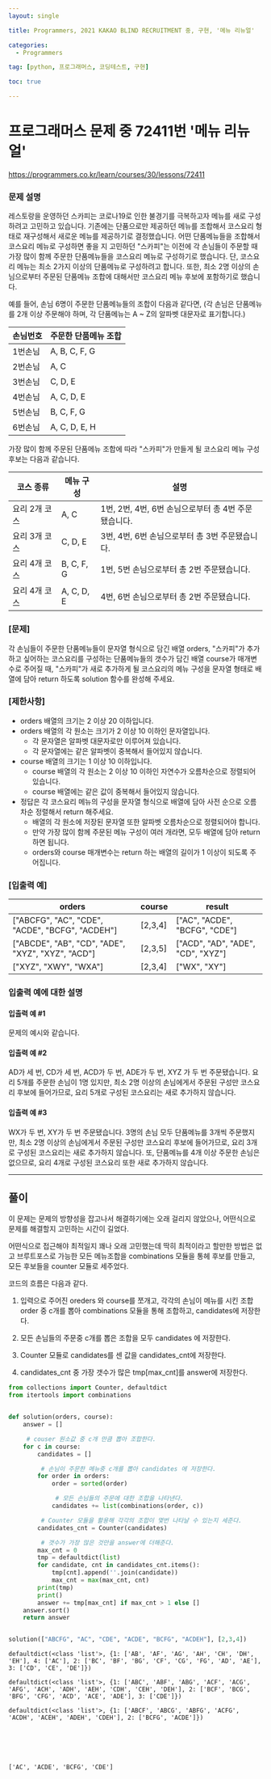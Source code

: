 ```yaml
---
layout: single

title: Programmers, 2021 KAKAO BLIND RECRUITMENT 중, 구현, '메뉴 리뉴얼'

categories:
  - Programmers

tag: [python, 프로그래머스, 코딩테스트, 구현]

toc: true

---
```

# 프로그래머스 문제 중 72411번 '메뉴 리뉴얼'
<a href = 'https://programmers.co.kr/learn/courses/30/lessons/72411'>https://programmers.co.kr/learn/courses/30/lessons/72411</a>

### 문제 설명

레스토랑을 운영하던 스카피는 코로나19로 인한 불경기를 극복하고자 메뉴를 새로 구성하려고 고민하고 있습니다.
기존에는 단품으로만 제공하던 메뉴를 조합해서 코스요리 형태로 재구성해서 새로운 메뉴를 제공하기로 결정했습니다. 어떤 단품메뉴들을 조합해서 코스요리 메뉴로 구성하면 좋을 지 고민하던 "스카피"는 이전에 각 손님들이 주문할 때 가장 많이 함께 주문한 단품메뉴들을 코스요리 메뉴로 구성하기로 했습니다.
단, 코스요리 메뉴는 최소 2가지 이상의 단품메뉴로 구성하려고 합니다. 또한, 최소 2명 이상의 손님으로부터 주문된 단품메뉴 조합에 대해서만 코스요리 메뉴 후보에 포함하기로 했습니다.

예를 들어, 손님 6명이 주문한 단품메뉴들의 조합이 다음과 같다면,
(각 손님은 단품메뉴를 2개 이상 주문해야 하며, 각 단품메뉴는 A ~ Z의 알파벳 대문자로 표기합니다.)

|   손님번호  |주문한 단품메뉴 조합     |
|-------------|-------------------------|
|1번손님 |A, B, C, F, G|
|2번손님 |A, C |
|3번손님 |C, D, E|
|4번손님 |A, C, D, E|
|5번손님 |B, C, F, G |
|6번손님 |A, C, D, E, H |


가장 많이 함께 주문된 단품메뉴 조합에 따라 "스카피"가 만들게 될 코스요리 메뉴 구성 후보는 다음과 같습니다.

| 코스 종류 |메뉴 구성  | 설명  |
|-----------|-----------|-------|
|요리 2개 코스| A, C | 	1번, 2번, 4번, 6번 손님으로부터 총 4번 주문됐습니다. |
|요리 3개 코스| C, D, E | 3번, 4번, 6번 손님으로부터 총 3번 주문됐습니다. |
|요리 4개 코스|B, C, F, G  | 1번, 5번 손님으로부터 총 2번 주문됐습니다. |
|요리 4개 코스| A, C, D, E	 |4번, 6번 손님으로부터 총 2번 주문됐습니다.  |



### [문제]

각 손님들이 주문한 단품메뉴들이 문자열 형식으로 담긴 배열 orders, "스카피"가 추가하고 싶어하는 코스요리를 구성하는 단품메뉴들의 갯수가 담긴 배열 course가 매개변수로 주어질 때, "스카피"가 새로 추가하게 될 코스요리의 메뉴 구성을 문자열 형태로 배열에 담아 return 하도록 solution 함수를 완성해 주세요.

### [제한사항]

+ orders 배열의 크기는 2 이상 20 이하입니다.
+ orders 배열의 각 원소는 크기가 2 이상 10 이하인 문자열입니다.
  +  각 문자열은 알파벳 대문자로만 이루어져 있습니다.
  +  각 문자열에는 같은 알파벳이 중복해서 들어있지 않습니다.
+ course 배열의 크기는 1 이상 10 이하입니다.
  +  course 배열의 각 원소는 2 이상 10 이하인 자연수가 오름차순으로 정렬되어 있습니다.
  + course 배열에는 같은 값이 중복해서 들어있지 않습니다.
+ 정답은 각 코스요리 메뉴의 구성을 문자열 형식으로 배열에 담아 사전 순으로 오름차순 정렬해서 return 해주세요.
  +  배열의 각 원소에 저장된 문자열 또한 알파벳 오름차순으로 정렬되어야 합니다.
  +  만약 가장 많이 함께 주문된 메뉴 구성이 여러 개라면, 모두 배열에 담아 return 하면 됩니다.
  +  orders와 course 매개변수는 return 하는 배열의 길이가 1 이상이 되도록 주어집니다.

### [입출력 예]

|orders  |	course  | result |
|--|--|--|
| ["ABCFG", "AC", "CDE", "ACDE", "BCFG", "ACDEH"] | 	[2,3,4] | ["AC", "ACDE", "BCFG", "CDE"] |
| ["ABCDE", "AB", "CD", "ADE", "XYZ", "XYZ", "ACD"] |[2,3,5]  |  ["ACD", "AD", "ADE", "CD", "XYZ"]|
| ["XYZ", "XWY", "WXA"] | 	[2,3,4]	 |["WX", "XY"]  |

### 입출력 예에 대한 설명

#### 입출력 예 #1
문제의 예시와 같습니다.

#### 입출력 예 #2
AD가 세 번, CD가 세 번, ACD가 두 번, ADE가 두 번, XYZ 가 두 번 주문됐습니다.
요리 5개를 주문한 손님이 1명 있지만, 최소 2명 이상의 손님에게서 주문된 구성만 코스요리 후보에 들어가므로, 요리 5개로 구성된 코스요리는 새로 추가하지 않습니다.

#### 입출력 예 #3
WX가 두 번, XY가 두 번 주문됐습니다.
3명의 손님 모두 단품메뉴를 3개씩 주문했지만, 최소 2명 이상의 손님에게서 주문된 구성만 코스요리 후보에 들어가므로, 요리 3개로 구성된 코스요리는 새로 추가하지 않습니다.
또, 단품메뉴를 4개 이상 주문한 손님은 없으므로, 요리 4개로 구성된 코스요리 또한 새로 추가하지 않습니다.

---

## 풀이

이 문제는 문제의 방향성을 잡고나서 해결하기에는 오래 걸리지 않았으나, 어떤식으로 문제를 해결할지 고민하는 시간이 길었다.   
  
  어떤식으로 접근해야 최적일지 꽤나 오래 고민했는데 딱히 최적이라고 할만한 방법은 없고 브루트포스로 가능한 모든 메뉴조합을 combinations 모듈을 통헤 후보를 만들고, 모든 후보들을 counter 모듈로 세주었다.

코드의 흐름은 다음과 같다.
1. 입력으로 주어진 oreders 와 course를 쪼개고, 각각의 손님이 메뉴를 시킨 조합 order 중 c개를 뽑아 combinations 모듈을 통해 조합하고, candidates에 저장한다.

2. 모든 손님들의 주문중 c개를 뽑은 조합을 모두 candidates 에 저장한다.

3. Counter 모듈로 candidates를 센 값을 candidates_cnt에 저장한다.

4. candidates_cnt 중 가장 갯수가 많은 tmp[max_cnt]를 answer에 저장한다.


```python
from collections import Counter, defaultdict
from itertools import combinations


def solution(orders, course):
    answer = []

     # couser 원소값 중 c개 만큼 뽑아 조합한다.
    for c in course:
        candidates = []

         # 손님이 주문한 메뉴중 c개를 뽑아 candidates 에 저장한다.
        for order in orders:
            order = sorted(order)

             # 모든 손님들의 주문에 대한 조합을 나타낸다.
            candidates += list(combinations(order, c))

         # Counter 모듈을 활용해 각각의 조합이 몇번 나타날 수 있는지 세준다.
        candidates_cnt = Counter(candidates)

         # 갯수가 가장 많은 것만을 answer에 더해준다.
        max_cnt = 0
        tmp = defaultdict(list)
        for candidate, cnt in candidates_cnt.items():
            tmp[cnt].append(''.join(candidate))
            max_cnt = max(max_cnt, cnt)
        print(tmp)
        print()
        answer += tmp[max_cnt] if max_cnt > 1 else []
    answer.sort()
    return answer


solution(["ABCFG", "AC", "CDE", "ACDE", "BCFG", "ACDEH"], [2,3,4])
```

    defaultdict(<class 'list'>, {1: ['AB', 'AF', 'AG', 'AH', 'CH', 'DH', 'EH'], 4: ['AC'], 2: ['BC', 'BF', 'BG', 'CF', 'CG', 'FG', 'AD', 'AE'], 3: ['CD', 'CE', 'DE']})
    
    defaultdict(<class 'list'>, {1: ['ABC', 'ABF', 'ABG', 'ACF', 'ACG', 'AFG', 'ACH', 'ADH', 'AEH', 'CDH', 'CEH', 'DEH'], 2: ['BCF', 'BCG', 'BFG', 'CFG', 'ACD', 'ACE', 'ADE'], 3: ['CDE']})
    
    defaultdict(<class 'list'>, {1: ['ABCF', 'ABCG', 'ABFG', 'ACFG', 'ACDH', 'ACEH', 'ADEH', 'CDEH'], 2: ['BCFG', 'ACDE']})
    
    




    ['AC', 'ACDE', 'BCFG', 'CDE']


